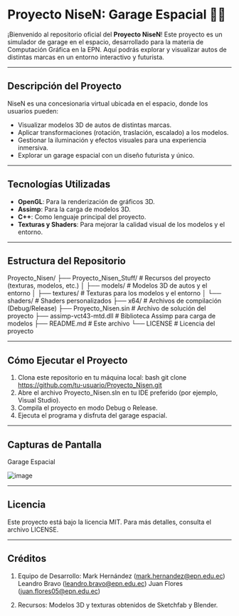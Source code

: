 # Proyecto NiseN: Garage Espacial 🚀🚗

¡Bienvenido al repositorio oficial del **Proyecto NiseN**! Este proyecto es un simulador de garage en el espacio, desarrollado para la materia de Computación Gráfica en la EPN. 
Aquí podrás explorar y visualizar autos de distintas marcas en un entorno interactivo y futurista.

---

## **Descripción del Proyecto**

NiseN es una concesionaria virtual ubicada en el espacio, donde los usuarios pueden:
- Visualizar modelos 3D de autos de distintas marcas.
- Aplicar transformaciones (rotación, traslación, escalado) a los modelos.
- Gestionar la iluminación y efectos visuales para una experiencia inmersiva.
- Explorar un garage espacial con un diseño futurista y único.

---

## **Tecnologías Utilizadas**

- **OpenGL**: Para la renderización de gráficos 3D.
- **Assimp**: Para la carga de modelos 3D.
- **C++**: Como lenguaje principal del proyecto.
- **Texturas y Shaders**: Para mejorar la calidad visual de los modelos y el entorno.

---

## **Estructura del Repositorio**

Proyecto_Nisen/
├── Proyecto_Nisen_Stuff/ # Recursos del proyecto (texturas, modelos, etc.)
│ ├── models/ # Modelos 3D de autos y el entorno
│ ├── textures/ # Texturas para los modelos y el entorno
│ └── shaders/ # Shaders personalizados
├── x64/ # Archivos de compilación (Debug/Release)
├── Proyecto_Nisen.sin # Archivo de solución del proyecto
├── assimp-vct43-mtd.dll # Biblioteca Assimp para carga de modelos
├── README.md # Este archivo
└── LICENSE # Licencia del proyecto

---

## **Cómo Ejecutar el Proyecto**

1. Clona este repositorio en tu máquina local:
   bash
   git clone https://github.com/tu-usuario/Proyecto_Nisen.git
2. Abre el archivo Proyecto_Nisen.sln en tu IDE preferido (por ejemplo, Visual Studio).
3. Compila el proyecto en modo Debug o Release.
4. Ejecuta el programa y disfruta del garage espacial.

---

## **Capturas de Pantalla**

Garage Espacial

![image](https://github.com/user-attachments/assets/69cf0222-2f94-4001-a533-d271fbf2ecdf)

---

## **Licencia**

Este proyecto está bajo la licencia MIT. Para más detalles, consulta el archivo LICENSE.

---

## **Créditos**

1. Equipo de Desarrollo:
   Mark Hernández (mark.hernandez@epn.edu.ec)
   Leandro Bravo (leandro.bravo@epn.edu.ec)
   Juan Flores (juan.flores05@epn.edu.ec)

2. Recursos:
   Modelos 3D y texturas obtenidos de Sketchfab y Blender.

   
